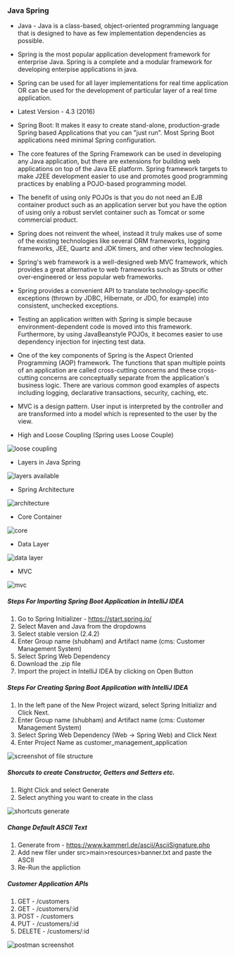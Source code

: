 ### Java Spring

* Java - Java is a class-based, object-oriented programming language that is designed to have as few implementation dependencies as possible.

* Spring is the most popular application development framework for enterprise Java. Spring is a complete and a modular framework for developing enterpise applications in java.

* Spring can be used for all layer implementations for real time application OR can be used for the development of particular layer of a real time application.

* Latest Version - 4.3 (2016)

* Spring Boot: It makes it easy to create stand-alone, production-grade Spring based Applications that you can "just run". Most Spring Boot applications need minimal Spring configuration.

* The core features of the Spring Framework can be used in developing any Java application, but there are extensions for building web applications on top of the Java EE platform. Spring framework targets to make J2EE development easier to use and promotes good programming practices by enabling a POJO-based programming model.

* The benefit of using only POJOs is that you do not need an EJB container product such as an application server but you have the option of using only a robust servlet container such as Tomcat or some commercial product.

* Spring does not reinvent the wheel, instead it truly makes use of some of the existing technologies like several ORM frameworks, logging frameworks, JEE, Quartz and JDK timers, and other view technologies.

* Spring's web framework is a well-designed web MVC framework, which provides a great alternative to web frameworks such as Struts or other over-engineered or less popular web frameworks.

* Spring provides a convenient API to translate technology-specific exceptions (thrown by JDBC, Hibernate, or JDO, for example) into consistent, unchecked exceptions.

* Testing an application written with Spring is simple because environment-dependent code is moved into this framework. Furthermore, by using JavaBeanstyle POJOs, it becomes easier to use dependency injection for injecting test data.

* One of the key components of Spring is the Aspect Oriented Programming (AOP) framework. The functions that span multiple points of an application are called cross-cutting concerns and these cross-cutting concerns are conceptually separate from the application's business logic. There are various common good examples of aspects including logging, declarative transactions, security, caching, etc.

* MVC is a design pattern. User input is interpreted by the controller and are transformed into a model which is represented to the user by the view.

* High and Loose Coupling (Spring uses Loose Couple)

![loose coupling](https://i.imgur.com/k20fR7O.png)

* Layers in Java Spring

![layers available](https://i.imgur.com/rOlMvI8.png)

* Spring Architecture

![architecture](https://i.imgur.com/0NlDo83.png)

* Core Container

![core](https://i.imgur.com/RDzmaBQ.png)

* Data Layer

![data layer](https://i.imgur.com/kVZZd3t.png)

* MVC

![mvc](https://i.imgur.com/AUsk0kL.png)

##### Steps For Importing Spring Boot Application in IntelliJ IDEA

1. Go to Spring Initializer - https://start.spring.io/
2. Select Maven and Java from the dropdowns
3. Select stable version (2.4.2)
4. Enter Group name (shubham) and Artifact name (cms: Customer Management System)
5. Select Spring Web Dependency
6. Download the .zip file
7. Import the project in IntelliJ IDEA by clicking on Open Button

##### Steps For Creating Spring Boot Application with IntelliJ IDEA

1. In the left pane of the New Project wizard, select Spring Initializr and Click Next.
2. Enter Group name (shubham) and Artifact name (cms: Customer Management System)
3. Select Spring Web Dependency (Web -> Spring Web) and Click Next
4. Enter Project Name as customer_management_application


![screenshot of file structure](https://i.imgur.com/l1PI95V.png)

##### Shorcuts to create Constructor, Getters and Setters etc.
1. Right Click and select Generate
2. Select anything you want to create in the class

![shortcuts generate](https://i.imgur.com/pmpgrSp.png)

##### Change Default ASCII Text
1. Generate from - https://www.kammerl.de/ascii/AsciiSignature.php
2. Add new filer under src>main>resources>banner.txt and paste the ASCII
3. Re-Run the appliction

##### Customer Application APIs
1. GET - /customers
2. GET - /customers/:id
3. POST - /customers
4. PUT - /customers/:id
5. DELETE - /customers/:id

![postman screenshot](https://i.imgur.com/RE80JvE.png)